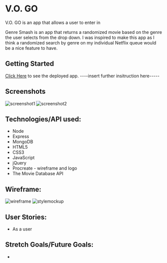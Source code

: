 # V.O. GO

V.O. GO is an app that allows a user to enter in 

Genre Smash is an app that returns a randomized movie based on the genre the user selects from the drop down. I was inspired to make this app as I think a randomized search by genre on my individual Netflix queue would be a nice feature to have. 

## Getting Started
 [Click Here](vercel) to see the deployed app. ----insert further insitruction here-----

## Screenshots
![screenshot1](./imgs/scsh1.png)
![screenshot2](./imgs/scsh2.png)


##  Technologies/API used:

- Node
- Express
- MongoDB
- HTML5
- CSS3
- JavaScript
- jQuery
- Procreate - wireframe and logo
- The Movie Database API


## Wireframe: 
![wireframe](./imgs/vogowireframe.png)
![stylemockup](./imgs/stylemockup.png)

## User Stories:
- As a user 


## Stretch Goals/Future Goals:
- 

